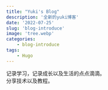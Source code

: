 ```yaml
---
title: "Yuki's Blog"
description: '全新的yuki博客'
date: '2022-07-25'
slug: 'blog-introduce'
image: 'tree.webp'
categories:
    - blog-introduce
tags:
    - Hugo
---
```


记录学习，记录成长以及生活的点点滴滴。  
分享技术以及教程。
